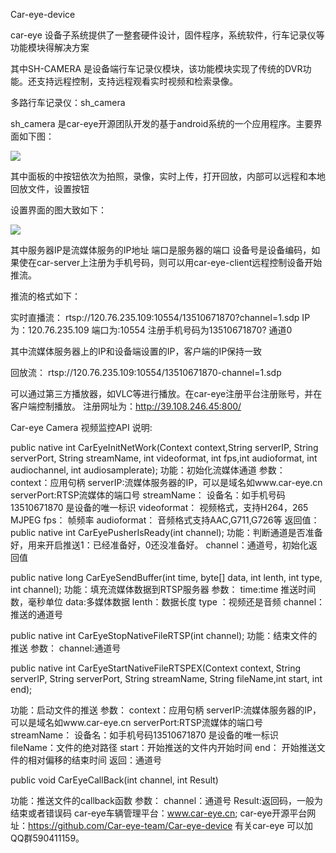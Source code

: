﻿Car-eye-device
 
car-eye 设备子系统提供了一整套硬件设计，固件程序，系统软件，行车记录仪等功能模块得解决方案

其中SH-CAMERA 是设备端行车记录仪模块，该功能模块实现了传统的DVR功能。还支持远程控制，支持远程观看实时视频和检索录像。


多路行车记录仪：sh_camera

sh_camera 是car-eye开源团队开发的基于android系统的一个应用程序。主要界面如下图：

![](https://github.com/Car-eye-team/doc/raw/master/car-eye-device/car-eye-camera主界面.jpg)

其中面板的中按钮依次为拍照，录像，实时上传，打开回放，内部可以远程和本地回放文件，设置按钮

设置界面的图大致如下：

![](https://github.com/Car-eye-team/doc/raw/master/car-eye-device/car-eye-camera设置界面.jpg)

其中服务器IP是流媒体服务的IP地址
端口是服务器的端口
设备号是设备编码，如果使在car-server上注册为手机号码，则可以用car-eye-client远程控制设备开始推流。

推流的格式如下：

实时直播流：
rtsp://120.76.235.109:10554/13510671870?channel=1.sdp
IP为：120.76.235.109
端口为:10554
注册手机号码为13510671870?
通道0

其中流媒体服务器上的IP和设备端设置的IP，客户端的IP保持一致

回放流：
rtsp://120.76.235.109:10554/13510671870-channel=1.sdp

可以通过第三方播放器，如VLC等进行播放。在car-eye注册平台注册账号，并在客户端控制播放。
注册网址为：http://39.108.246.45:800/

 Car-eye Camera 视频监控API 说明:
 
public native int  CarEyeInitNetWork(Context context,String serverIP, String serverPort, String streamName, int videoformat, int fps,int audioformat, int audiochannel, int audiosamplerate);
功能：初始化流媒体通道
参数：
context：应用句柄
serverIP:流媒体服务器的IP，可以是域名如www.car-eye.cn
serverPort:RTSP流媒体的端口号 
streamName： 设备名：如手机号码13510671870 是设备的唯一标识
videoformat： 视频格式，支持H264，265 MJPEG
fps： 帧频率
audioformat： 音频格式支持AAC,G711,G726等
返回值：
public native int 	 CarEyePusherIsReady(int channel);
  功能：判断通道是否准备好，用来开启推送1：已经准备好，0还没准备好。
channel：通道号，初始化返回值

public native long   CarEyeSendBuffer(int time, byte[] data, int lenth, int type, int channel);	
功能：填充流媒体数据到RTSP服务器
参数：
time:time 推送时间数，毫秒单位
data:多媒体数据
lenth：数据长度
type ：视频还是音频
channel：推送的通道号	

public native int    CarEyeStopNativeFileRTSP(int channel);	
功能：结束文件的推送
参数：
channel:通道号

public native int    CarEyeStartNativeFileRTSPEX(Context context, String serverIP, String serverPort, String streamName,  String fileName,int start, int end);

功能：启动文件的推送
参数：
context：应用句柄
serverIP:流媒体服务器的IP，可以是域名如www.car-eye.cn
serverPort:RTSP流媒体的端口号 
streamName： 设备名：如手机号码13510671870 是设备的唯一标识
fileName：文件的绝对路径
start：开始推送的文件内开始时间
end： 开始推送文件的相对偏移的结束时间
返回：通道号

public void  CarEyeCallBack(int channel, int Result)

功能：推送文件的callback函数
参数：
channel：通道号
Result:返回码，一般为结束或者错误码
car-eye车辆管理平台：www.car-eye.cn; car-eye开源平台网址：https://github.com/Car-eye-team/Car-eye-device 有关car-eye 可以加QQ群590411159。
